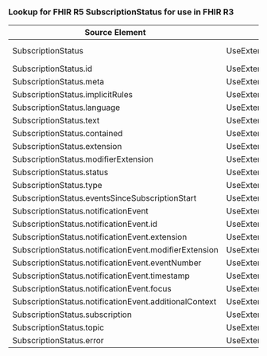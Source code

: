 ### Lookup for FHIR R5 SubscriptionStatus for use in FHIR R3

| Source Element | Usage | Target |
| -------------- | ----- | ------ |
| SubscriptionStatus | UseExtension | http://hl7.org/fhir/5.0/StructureDefinition/extension-SubscriptionStatus |
| SubscriptionStatus.id | UseExtensionFromAncestor | - |
| SubscriptionStatus.meta | UseExtensionFromAncestor | - |
| SubscriptionStatus.implicitRules | UseExtensionFromAncestor | - |
| SubscriptionStatus.language | UseExtensionFromAncestor | - |
| SubscriptionStatus.text | UseExtensionFromAncestor | - |
| SubscriptionStatus.contained | UseExtensionFromAncestor | - |
| SubscriptionStatus.extension | UseExtensionFromAncestor | - |
| SubscriptionStatus.modifierExtension | UseExtensionFromAncestor | - |
| SubscriptionStatus.status | UseExtensionFromAncestor | - |
| SubscriptionStatus.type | UseExtensionFromAncestor | - |
| SubscriptionStatus.eventsSinceSubscriptionStart | UseExtensionFromAncestor | - |
| SubscriptionStatus.notificationEvent | UseExtensionFromAncestor | - |
| SubscriptionStatus.notificationEvent.id | UseExtensionFromAncestor | - |
| SubscriptionStatus.notificationEvent.extension | UseExtensionFromAncestor | - |
| SubscriptionStatus.notificationEvent.modifierExtension | UseExtensionFromAncestor | - |
| SubscriptionStatus.notificationEvent.eventNumber | UseExtensionFromAncestor | - |
| SubscriptionStatus.notificationEvent.timestamp | UseExtensionFromAncestor | - |
| SubscriptionStatus.notificationEvent.focus | UseExtensionFromAncestor | - |
| SubscriptionStatus.notificationEvent.additionalContext | UseExtensionFromAncestor | - |
| SubscriptionStatus.subscription | UseExtensionFromAncestor | - |
| SubscriptionStatus.topic | UseExtensionFromAncestor | - |
| SubscriptionStatus.error | UseExtensionFromAncestor | - |
